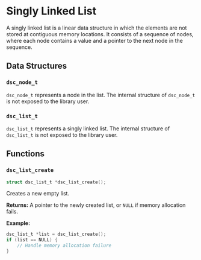# Singly Linked List

A singly linked list is a linear data structure in which the elements are not stored at contiguous memory locations. It consists of a sequence of nodes, where each node contains a value and a pointer to the next node in the sequence.

## Data Structures

### `dsc_node_t`

`dsc_node_t` represents a node in the list. The internal structure of `dsc_node_t` is not exposed to the library user.

### `dsc_list_t`

`dsc_list_t` represents a singly linked list. The internal structure of `dsc_list_t` is not exposed to the library user.

## Functions

### `dsc_list_create`

```c
struct dsc_list_t *dsc_list_create();
```

Creates a new empty list.

**Returns:** A pointer to the newly created list, or `NULL` if memory allocation fails.

**Example:**

```c
dsc_list_t *list = dsc_list_create();
if (list == NULL) {
    // Handle memory allocation failure
}
```

### `dsc_list_destroy`

```c
void dsc_list_destroy(dsc_list_t *list);
```

Destroys the list and frees its memory.

**Parameters:**
- `list`: The list to destroy.

**Example:**

```c
dsc_list_t *list = dsc_list_create();
// Use the list
dsc_list_destroy(list);
```

### `dsc_list_push_front`

```c
void dsc_list_push_front(dsc_list_t *list, int value);
```

Inserts a value at the beginning of the list.

**Parameters:**
- `list`: The list to insert the value into.
- `value`: The value to insert.

**Example:**

```c
dsc_list_t *list = dsc_list_create();
dsc_list_push_front(list, 42);
dsc_list_push_front(list, 73);
```

### `dsc_list_insert_after`

```c
void dsc_list_insert_after(dsc_list_t *list, dsc_node_t *prev_node, int value);
```

Inserts a value after a specific node in the list.

**Parameters:**
- `list`: The list to insert the value into.
- `prev_node`: The node after which to insert the value.
- `value`: The value to insert.

**Example:**

```c
dsc_list_t *list = dsc_list_create();
dsc_list_push_front(list, 42);
dsc_node_t *node = dsc_list_get_head(list);
dsc_list_insert_after(list, node, 73);
```

### `dsc_list_pop_front`

```c
void dsc_list_pop_front(dsc_list_t *list);
```

Removes the first node from the list.

**Parameters:**
- `list`: The list to remove the first node from.

**Example:**

```c
dsc_list_t *list = dsc_list_create();
dsc_list_push_front(list, 42);
dsc_list_push_front(list, 73);
dsc_list_pop_front(list); // Removes 73 from the list
```

### `dsc_list_remove`

```c
void dsc_list_remove(dsc_list_t *list, int value);
```

Removes the first occurrence of a value from the list.

**Parameters:**
- `list`: The list to remove the value from.
- `value`: The value to remove.

**Example:**

```c
dsc_list_t *list = dsc_list_create();
dsc_list_push_front(list, 42);
dsc_list_push_front(list, 73);
dsc_list_remove(list, 73); // Removes the first occurrence of 73
```

### `dsc_list_remove_all`

```c
void dsc_list_remove_all(dsc_list_t *list, int value);
```

Removes all occurrences of a value from the list.

**Parameters:**
- `list`: The list to remove the values from.
- `value`: The value to remove.

**Example:**

```c
dsc_list_t *list = dsc_list_create();
dsc_list_push_front(list, 42);
dsc_list_push_front(list, 73);
dsc_list_push_front(list, 73);
dsc_list_remove_all(list, 73); // Removes all occurrences of 73
```

### `dsc_list_front`

```c
int dsc_list_front(const dsc_list_t *list);
```

Retrieves the value of the first element in the list.

**Parameters:**
- `list`: The list to get the front element from.

**Returns:** The value of the front element, or 0 if the list is empty or `NULL`.

**Example:**

```c
dsc_list_t *list = dsc_list_create();
dsc_list_push_front(list, 42);
dsc_list_push_front(list, 73);
int front_value = dsc_list_front(list); // front_value = 73
```

### `dsc_list_empty`

```c
bool dsc_list_empty(const dsc_list_t *list);
```

Checks if the list is empty.

**Parameters:**
- `list`: The list to check.

**Returns:** `true` if the list is empty or `NULL`, `false` otherwise.

**Example:**

```c
dsc_list_t *list = dsc_list_create();
if (dsc_list_empty(list)) {
    printf("The list is empty\n");
} else {
    printf("The list is not empty\n");
}
```

### `dsc_list_print`

```c
void dsc_list_print(const dsc_list_t *list);
```

Prints the values of the list.

**Parameters:**
- `list`: The list to print.

**Example:**

```c
dsc_list_t *list = dsc_list_create();
dsc_list_push_front(list, 42);
dsc_list_push_front(list, 73);
dsc_list_print(list); // Prints "73 42"
```

### `dsc_list_get_head`

```c
dsc_node_t *dsc_list_get_head(const dsc_list_t *list);
```

Gets the head node of the list.

**Parameters:**
- `list`: The list to get the head from.

**Returns:** A pointer to the head node of the list, or `NULL` if the list is empty or `NULL`.

**Example:**

```c
dsc_list_t *list = dsc_list_create();
dsc_list_push_front(list, 42);
dsc_node_t *head = dsc_list_get_head(list);
// Use the head node
```
